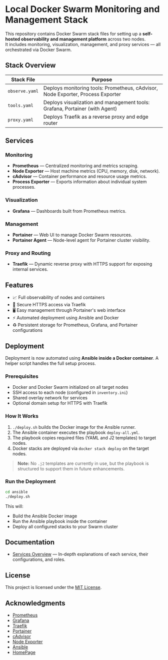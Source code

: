 # Local Docker Swarm Monitoring and Management Stack

This repository contains Docker Swarm stack files for setting up a **self-hosted observability and management platform** across two nodes.  
It includes monitoring, visualization, management, and proxy services — all orchestrated via Docker Swarm.

## Stack Overview

| Stack File     | Purpose                                                                 |
|----------------|-------------------------------------------------------------------------|
| `observe.yaml` | Deploys monitoring tools: Prometheus, cAdvisor, Node Exporter, Process Exporter |
| `tools.yaml`   | Deploys visualization and management tools: Grafana, Portainer (with Agent) |
| `proxy.yaml`   | Deploys Traefik as a reverse proxy and edge router                         |


## Services

### Monitoring
- **Prometheus** — Centralized monitoring and metrics scraping.
- **Node Exporter** — Host machine metrics (CPU, memory, disk, network).
- **cAdvisor** — Container performance and resource usage metrics.
- **Process Exporter** — Exports information about individual system processes.

### Visualization
- **Grafana** — Dashboards built from Prometheus metrics.

### Management
- **Portainer** — Web UI to manage Docker Swarm resources.
- **Portainer Agent** — Node-level agent for Portainer cluster visibility.

### Proxy and Routing
- **Traefik** — Dynamic reverse proxy with HTTPS support for exposing internal services.

## Features

- 📈 Full observability of nodes and containers  
- 🔐 Secure HTTPS access via Traefik  
- 🖥️ Easy management through Portainer's web interface  
- ⚡ Automated deployment using Ansible and Docker  
- ♻️ Persistent storage for Prometheus, Grafana, and Portainer configurations  

## Deployment

Deployment is now automated using **Ansible inside a Docker container**. A helper script handles the full setup process.

### Prerequisites

- Docker and Docker Swarm initialized on all target nodes
- SSH access to each node (configured in `inventory.ini`)
- Shared overlay network for services
- Optional domain setup for HTTPS with Traefik

### How It Works

1. `./deploy.sh` builds the Docker image for the Ansible runner.
2. The Ansible container executes the playbook `deploy-all.yml`.
3. The playbook copies required files (YAML and J2 templates) to target nodes.
4. Docker stacks are deployed via `docker stack deploy` on the target nodes.

> **Note:** No `.j2` templates are currently in use, but the playbook is structured to support them in future enhancements.

### Run the Deployment

```bash
cd ansible
./deploy.sh
```

This will:
- Build the Ansible Docker image
- Run the Ansible playbook inside the container
- Deploy all configured stacks to your Swarm cluster

## Documentation

- [Services Overview](./SERVICES.md) — In-depth explanations of each service, their configurations, and roles.

## License

This project is licensed under the [MIT License](LICENSE).

## Acknowledgments

- [Prometheus](https://prometheus.io/)
- [Grafana](https://grafana.com/)
- [Traefik](https://traefik.io/)
- [Portainer](https://www.portainer.io/)
- [cAdvisor](https://github.com/google/cadvisor)
- [Node Exporter](https://github.com/prometheus/node_exporter)
- [Ansible](https://docs.ansible.com/ansible/latest/)
- [HomePage](https://gethomepage.dev/)
